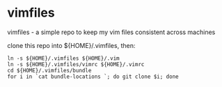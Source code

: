 vimfiles
========

vimfiles - a simple repo to keep my vim files consistent across machines

clone this repo into ${HOME}/.vimfiles, then:

    ln -s ${HOME}/.vimfiles ${HOME}/.vim
    ln -s ${HOME}/.vimfiles/vimrc ${HOME}/.vimrc
    cd ${HOME}/.vimfiles/bundle
    for i in `cat bundle-locations `; do git clone $i; done

